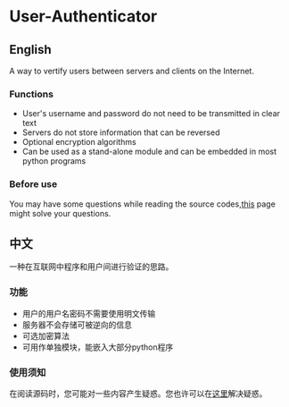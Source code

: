 # User-Authenticator

## English
A way to vertify users between servers and clients on the Internet.

### Functions
- User's username and password do not need to be transmitted in clear text
- Servers do not store information that can be reversed
- Optional encryption algorithms
- Can be used as a stand-alone module and can be embedded in most python programs

### Before use
You may have some questions while reading the source codes,[this](https://github.com/ArthurZhou/User-Authenticator/wiki/%E4%BA%86%E8%A7%A3%E4%B8%80%E4%BA%9B%E4%BB%A3%E7%A0%81%E7%9A%84%E4%BD%9C%E7%94%A8) page might solve your questions.

## 中文
一种在互联网中程序和用户间进行验证的思路。

### 功能
- 用户的用户名密码不需要使用明文传输
- 服务器不会存储可被逆向的信息
- 可选加密算法
- 可用作单独模块，能嵌入大部分python程序

### 使用须知
在阅读源码时，您可能对一些内容产生疑惑。您也许可以在[这里](https://github.com/ArthurZhou/User-Authenticator/wiki/%E4%BA%86%E8%A7%A3%E4%B8%80%E4%BA%9B%E4%BB%A3%E7%A0%81%E7%9A%84%E4%BD%9C%E7%94%A8)解决疑惑。
